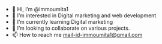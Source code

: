 - 👋 Hi, I’m @immoumita1
- 👀 I’m interested in Digital marketing and web development
- 🌱 I’m currently learning Digital marketing
- 💞️ I’m looking to collaborate on various projects.
- 📫 How to reach me mail-id-immoumita1@gmail.com
  

<!---
immoumita1/immoumita1 is a ✨ special ✨ repository because its `README.md` (this file) appears on your GitHub profile.
You can click the Preview link to take a look at your changes.
--->
